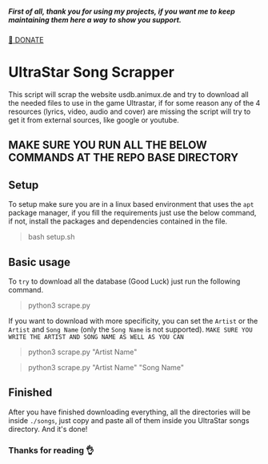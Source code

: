 ##### First of all, thank you for using my projects, if you want me to keep maintaining them here a way to show you support.
[🙏 DONATE](https://www.paypal.com/donate/?hosted_button_id=2WAMRESLC7YS2)

# UltraStar Song Scrapper

This script will scrap the website usdb.animux.de and try to download all the needed files to use in the game Ultrastar, if for some reason any of the 4 resources (lyrics, video, audio and cover) are missing the script will try to get it from external sources, like google or youtube.

## MAKE SURE YOU RUN ALL THE BELOW COMMANDS AT THE REPO BASE DIRECTORY

## Setup

To setup make sure you are in a linux based environment that uses the `apt` package manager, if you fill the requirements just use the below command, if not, install the packages and dependencies contained in the file.

> bash setup.sh

## Basic usage

To `try` to download all the database (Good Luck) just run the following command.

> python3 scrape.py

If you want to download with more specificity, you can set the `Artist` or the `Artist` and `Song Name` (only the `Song Name` is not supported).
`MAKE SURE YOU WRITE THE ARTIST AND SONG NAME AS WELL AS YOU CAN`

> python3 scrape.py "Artist Name"

> python3 scrape.py "Artist Name" "Song Name"

## Finished

After you have finished downloading everything, all the directories will be inside `./songs`, just copy and paste all of them inside you UltraStar songs directory.
And it's done!

### Thanks for reading 👌